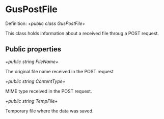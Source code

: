 # **GusPostFile**

Definition: _+public class GusPostFile+_

This class holds information about a received file throug a POST request.

## Public properties

_+public string FileName+_

The original file name received in the POST request

_+public string ContentType+_

MIME type received in the POST request.

_+public string TempFile+_

Temporary file where the data was saved.